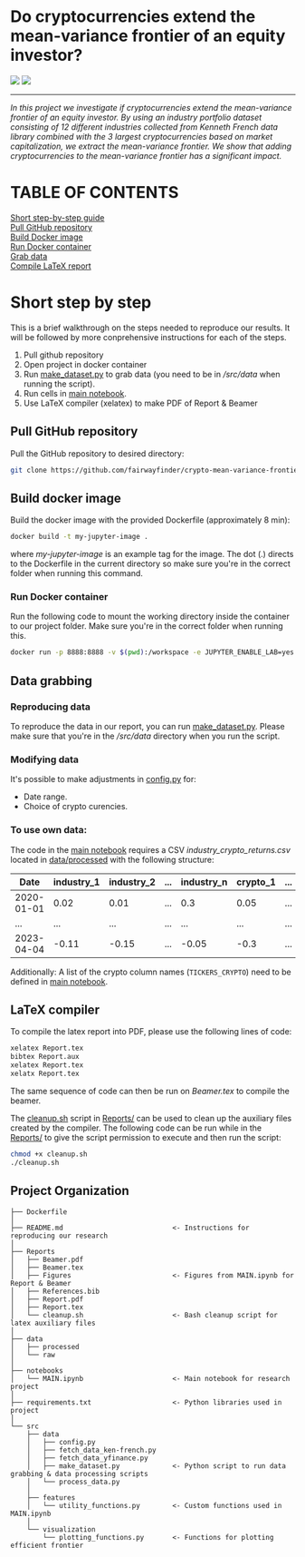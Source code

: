 # Do cryptocurrencies extend the mean-variance frontier of an equity investor?
[![](https://img.shields.io/badge/go_to-main_notebook-green)](notebooks/MAIN.ipynb)
[![](https://img.shields.io/badge/go_to-course_homepage-blue)](https://github.com/ipozdeev/it-skills-for-research)

---
*In this project we investigate if cryptocurrencies extend the mean-variance frontier of an equity investor. By using an industry portfolio dataset consisting of 12 different industries collected from Kenneth French data library combined with the 3 largest cryptocurrencies based on market capitalization, we extract the mean-variance frontier. We show that adding cryptocurrencies to the mean-variance frontier has a significant impact.*

# TABLE OF CONTENTS
[Short step-by-step guide](#short-step-by-step) \
[Pull GitHub repository](#pull-github-repository) \
[Build Docker image](#build-docker-image) \
[Run Docker container](#run-docker-container) \
[Grab data](#data-grabbing) \
[Compile LaTeX report](#latex-compiler) 


# Short step by step
This is a brief walkthrough on the steps needed to reproduce our results. It will be followed by more conprehensive instructions for each of the steps. 
1. Pull github repository
2. Open project in docker container
3. Run [make_dataset.py](src/data/make_dataset.py) to grab data (you need to be in */src/data* when running the script).
4. Run cells in [main notebook](/notebooks/MAIN.ipynb).
5. Use LaTeX compiler (xelatex) to make PDF of Report & Beamer

## Pull GitHub repository
Pull the GitHub repository to desired directory:
```bash
git clone https://github.com/fairwayfinder/crypto-mean-variance-frontier.git
```

## Build docker image
Build the docker image with the provided Dockerfile (approximately 8 min):
```bash
docker build -t my-jupyter-image .
```
where *my-jupyter-image* is an example tag for the image. The dot (.) directs to the Dockerfile in the current directory so make sure you're in the correct folder when running this command. 

### Run Docker container
Run the following code to mount the working directory inside the container to our project folder. Make sure you're in the correct folder when running this. 

```bash
docker run -p 8888:8888 -v $(pwd):/workspace -e JUPYTER_ENABLE_LAB=yes -w /workspace -e JUPYTER_TOKEN='' my-jupyter-image
```

## Data grabbing
### Reproducing data
To reproduce the data in our report, you can run [make_dataset.py](/src/data/make_dataset.py). Please make sure that you're in the */src/data* directory when you run the script. 

### Modifying data
It's possible to make adjustments in [config.py](src/data/config.py) for:
* Date range.
* Choice of crypto curencies. 

### To use own data:
The code in the [main notebook](notebooks/MAIN.ipynb) requires a CSV *industry_crypto_returns.csv* located in [data/processed](data/processed/) with the following structure:

<center>

| Date       | industry_1 | industry_2 | ... | industry_n | crypto_1 | ... | crypto_n |
|------------|------------|------------|-----|------------|----------|-----|----------|
| 2020-01-01 | 0.02       | 0.01       | ... | 0.3        | 0.05     | ... | 0.04     |
| ...        | ...        | ...        | ... | ...        | ...      | ... | ...      |
| 2023-04-04 | -0.11      | -0.15      | ... | -0.05      | -0.3     | ... | -0.22    |

</center>

Additionally: A list of the crypto column names (`TICKERS_CRYPTO`) need to be defined in [main notebook](notebooks/MAIN.ipynb).


## LaTeX compiler
To compile the latex report into PDF, please use the following lines of code:

```bash
xelatex Report.tex
bibtex Report.aux
xelatex Report.tex
xelatx Report.tex
```
The same sequence of code can then be run on *Beamer.tex* to compile the beamer. 

The [cleanup.sh](Reports/cleanup.sh) script in [Reports/](Reports/) can be used to clean up the auxiliary files created by the compiler. The following code can be run while in the [Reports/](Reports/) to give the script permission to execute and then run the script:

```bash
chmod +x cleanup.sh
./cleanup.sh 
```

Project Organization
------------

```
├── Dockerfile
│
├── README.md                           <- Instructions for reproducing our research
│
├── Reports
│   ├── Beamer.pdf
│   ├── Beamer.tex
│   ├── Figures                         <- Figures from MAIN.ipynb for Report & Beamer
│   ├── References.bib
│   ├── Report.pdf
│   ├── Report.tex
│   └── cleanup.sh                      <- Bash cleanup script for latex auxiliary files
│
├── data
│   ├── processed
│   └── raw
│
├── notebooks
│   └── MAIN.ipynb                      <- Main notebook for research project
│
├── requirements.txt                    <- Python libraries used in project
│
└── src
    ├── data
    │   ├── config.py
    │   ├── fetch_data_ken-french.py
    │   ├── fetch_data_yfinance.py
    │   ├── make_dataset.py             <- Python script to run data grabbing & data processing scripts
    │   └── process_data.py
    │
    ├── features
    │   └── utility_functions.py        <- Custom functions used in MAIN.ipynb
    │
    └── visualization
        └── plotting_functions.py       <- Functions for plotting efficient frontier
```


